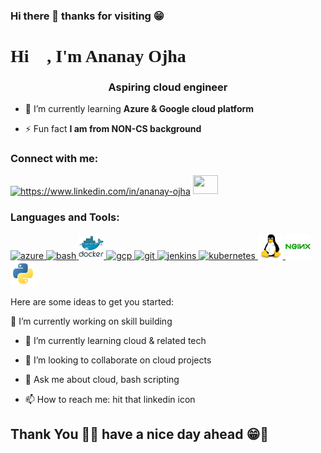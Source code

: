 ### Hi there 👋 thanks for visiting 😁

<h1 style="font-family:algerian; font-size: xxl;">Hi 👋, I'm Ananay Ojha</h1>

<h3 align="center">Aspiring cloud engineer</h3>

- 🌱 I’m currently learning **Azure & Google cloud platform**

- ⚡ Fun fact **I am from NON-CS background**

<h3 align="left">Connect with me:</h3>

<p align="left">

<a href="https://www.linkedin.com/in/ananay-ojha" target="_blank"><img align="center" src="https://raw.githubusercontent.com/rahuldkjain/github-profile-readme-generator/master/src/images/icons/Social/linked-in-alt.svg" alt="https://www.linkedin.com/in/ananay-ojha" height="30" width="40"/></a>
<a href="https://www.twitter.com/AnanayOjha" target="_blank"><img src=https://images.app.goo.gl/MB7xvP4wNW68yRW57 height="30" width="40"/></a>

</p>

<h3 align="left">Languages and Tools:</h3>

<p align="left"> <a href="https://azure.microsoft.com/en-in/" target="_blank"> <img src="https://swimburger.net/media/0zcpmk1b/azure.jpg" alt="azure" width="40" height="40"/> </a> <a href="https://www.gnu.org/software/bash/" target="_blank"> <img src="https://www.vectorlogo.zone/logos/gnu_bash/gnu_bash-icon.svg" alt="bash" width="40" height="40"/> </a> <a href="https://www.docker.com/" target="_blank"> <img src="https://raw.githubusercontent.com/devicons/devicon/master/icons/docker/docker-original-wordmark.svg" alt="docker" width="40" height="40"/> </a> <a href="https://cloud.google.com" target="_blank"> <img src="https://www.vectorlogo.zone/logos/google_cloud/google_cloud-icon.svg" alt="gcp" width="40" height="40"/> </a> <a href="https://git-scm.com/" target="_blank"> <img src="https://www.vectorlogo.zone/logos/git-scm/git-scm-icon.svg" alt="git" width="40" height="40"/> </a> <a href="https://www.jenkins.io" target="_blank"> <img src="https://www.vectorlogo.zone/logos/jenkins/jenkins-icon.svg" alt="jenkins" width="40" height="40"/> </a> <a href="https://kubernetes.io" target="_blank"> <img src="https://www.vectorlogo.zone/logos/kubernetes/kubernetes-icon.svg" alt="kubernetes" width="40" height="40"/> </a> <a href="https://www.linux.org/" target="_blank"> <img src="https://raw.githubusercontent.com/devicons/devicon/master/icons/linux/linux-original.svg" alt="linux" width="40" height="40"/> </a> <a href="https://www.nginx.com" target="_blank"> <img src="https://raw.githubusercontent.com/devicons/devicon/master/icons/nginx/nginx-original.svg" alt="nginx" width="40" height="40"/> </a> <a href="https://www.python.org" target="_blank"> <img src="https://raw.githubusercontent.com/devicons/devicon/master/icons/python/python-original.svg" alt="python" width="40" height="40"/> </a> </p>




Here are some ideas to get you started:

 🔭 I’m currently working on skill building
- 🌱 I’m currently learning cloud & related tech
- 👯 I’m looking to collaborate on cloud projects
 
- 💬 Ask me about cloud, bash scripting
- 📫 How to reach me: hit that linkedin icon 


## Thank You 🙏🏻 have a nice day ahead 😁🎊


